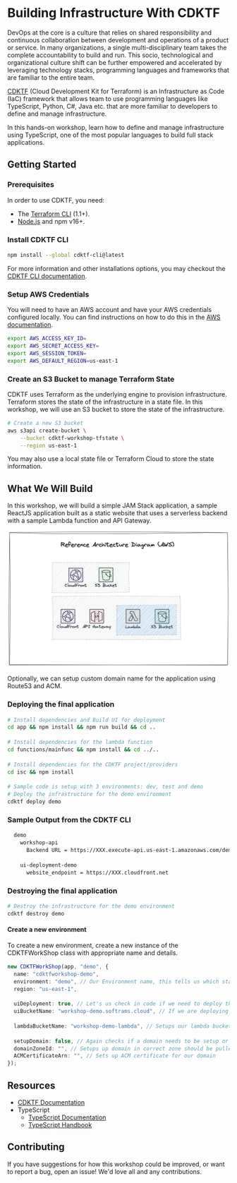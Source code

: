 # Building Infrastructure With CDKTF

DevOps at the core is a culture that relies on shared responsibility and continuous collaboration between development
and operations of a product or service. In many organizations, a single multi-disciplinary team takes the complete
accountability to build and run. This socio, technological and organizational culture shift can be further empowered
and accelerated by leveraging technology stacks, programming languages and frameworks that are familiar to the entire team.

[CDKTF](https://developer.hashicorp.com/terraform/cdktf) (Cloud Development Kit for Terraform) is an Infrastructure as Code (IaC) framework that allows team to use
programming languages like TypeScript, Python, C#, Java etc. that are more familiar to developers to define and
manage infrastructure.

In this hands-on workshop, learn how to define and manage infrastructure using TypeScript,
one of the most popular languages to build full stack applications.

## Getting Started

### Prerequisites

In order to use CDKTF, you need:

- The [Terraform CLI](https://developer.hashicorp.com/terraform/tutorials/aws-get-started/install-cli) (1.1+).
- [Node.js](https://nodejs.org/) and npm v16+.

### Install CDKTF CLI

```bash
npm install --global cdktf-cli@latest
```

For more information and other installations options, you may checkout the [CDKTF CLI documentation](https://learn.hashicorp.com/tutorials/terraform/cdktf-install-cli).

### Setup AWS Credentials

You will need to have an AWS account and have your AWS credentials configured locally. You can find instructions on how to do this in the [AWS documentation](https://docs.aws.amazon.com/cli/latest/userguide/cli-configure-envvars.html).

```bash
export AWS_ACCESS_KEY_ID=
export AWS_SECRET_ACCESS_KEY=
export AWS_SESSION_TOKEN=
export AWS_DEFAULT_REGION=us-east-1
```

### Create an S3 Bucket to manage Terraform State

CDKTF uses Terraform as the underlying engine to provision infrastructure. Terraform stores the state of the infrastructure in a state file.
In this workshop, we will use an S3 bucket to store the state of the infrastructure.

```bash
# Create a new S3 bucket
aws s3api create-bucket \
    --bucket cdktf-workshop-tfstate \
    --region us-east-1
```

You may also use a local state file or Terraform Cloud to store the state information.

## What We Will Build

In this workshop, we will build a simple JAM Stack application, a sample ReactJS application
built as a static website that uses a serverless backend with a sample Lambda function and
API Gateway.

![Architecture Diagram](./arch.png)

Optionally, we can setup custom domain name for the application using Route53 and ACM.

### Deploying the final application

```bash
# Install dependencies and Build UI for deployment
cd app && npm install && npm run build && cd ..

# Install dependencies for the lambda function
cd functions/mainfunc && npm install && cd ../..

# Install dependencies for the CDKTF project/providers
cd isc && npm install

# Sample code is setup with 3 environments: dev, test and demo
# Deploy the infrastructure for the demo environment
cdktf deploy demo

```

### Sample Output from the CDKTF CLI

```bash
  demo
    workshop-api
      Backend URL = https://XXX.execute-api.us-east-1.amazonaws.com/demo/public/welcome

    ui-deployment-demo
      website_endpoint = https://XXX.cloudfront.net
```

### Destroying the final application

```bash
# Destroy the infrastructure for the demo environment
cdktf destroy demo
```

#### Create a new environment

To create a new environment, create a new instance of the CDKTFWorkShop class with
appropriate name and details.

```typescript
new CDKTFWorkShop(app, "demo", {
  name: "cdktfworkshop-demo",
  environment: "demo", // Our Environment name, this tells us which stage to deploy and name
  region: "us-east-1",

  uiDeployment: true, // Let's us check in code if we need to deploy the UI or not
  uiBucketName: "workshop-demo.softrams.cloud", // If we are deploying the UI we need a bucketname for it.

  lambdaBucketName: "workshop-demo-lambda", // Setups our lambda bucket to store our zips

  setupDomain: false, // Again checks if a domain needs to be setup or not
  domainZoneId: "", // Setups up domain in correct zone should be pulled from domain zone in AWS
  ACMCertificateArn: "", // Sets up ACM certificate for our domain
});
```

## Resources

- [CDKTF Documentation](https://learn.hashicorp.com/tutorials/terraform/cdktf)
- TypeScript
  - [TypeScript Documentation](https://www.typescriptlang.org/docs/)
  - [TypeScript Handbook](https://www.typescriptlang.org/docs/handbook/intro.html)

## Contributing

If you have suggestions for how this workshop could be improved, or want to report a bug, open an issue! We'd love all and any contributions.
